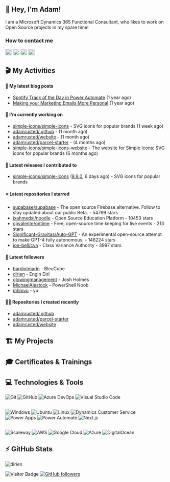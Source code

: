 ## 👋 Hey, I'm Adam!

I am a Microsoft Dynamics 365 Functional Consultant, who likes to work on Open Source projects in my spare time!

### How to contact me

[<img src="https://cdn.simpleicons.org/twitter/_/white" width="20" />](https://twitter.com/adamrusted)
[<img src="https://cdn.simpleicons.org/mastodon/_/white" width="20" />](https://mstdn.social/@adamrusted)
[<img src="https://cdn.simpleicons.org/github/_/white" width="20" />](https://github.com/adamrusted)
[<img src="https://cdn.simpleicons.org/hashnode/_/white" width="20" />](https://blog.adamrusted.me/)
 
## 🎬 My Activities

#### 📖 My latest blog posts
- [Spotify Track of the Day in Power Automate](https://blog.adamrusted.me/track-of-the-day-power-automate) (1 year ago)
- [Making your Marketing Emails More Personal](https://blog.adamrusted.me/customizing-emails-in-d365-marketing) (1 year ago)

#### 👷 I'm currently working on

- [simple-icons/simple-icons](https://github.com/simple-icons/simple-icons) - SVG icons for popular brands (1 week ago)
- [adamrusted/.github](https://github.com/adamrusted/.github) -  (1 month ago)
- [adamrusted/website](https://github.com/adamrusted/website) -  (1 month ago)
- [adamrusted/parcel-starter](https://github.com/adamrusted/parcel-starter) -  (4 months ago)
- [simple-icons/simple-icons-website](https://github.com/simple-icons/simple-icons-website) - The website for Simple Icons: SVG icons for popular brands  (6 months ago)

#### 🚀 Latest releases I contributed to

- [simple-icons/simple-icons](https://github.com/simple-icons/simple-icons) ([9.9.0](https://github.com/simple-icons/simple-icons/releases/tag/9.9.0), 6 days ago) - SVG icons for popular brands

#### ⭐ Latest repositories I starred

- [supabase/supabase](https://github.com/supabase/supabase) - The open source Firebase alternative. Follow to stay updated about our public Beta. - 54799 stars
- [ixahmedxi/noodle](https://github.com/ixahmedxi/noodle) - Open Source Education Platform - 10453 stars
- [cpvalente/ontime](https://github.com/cpvalente/ontime) - Free, open-source time keeping for live events - 213 stars
- [Significant-Gravitas/Auto-GPT](https://github.com/Significant-Gravitas/Auto-GPT) - An experimental open-source attempt to make GPT-4 fully autonomous. - 146224 stars
- [joe-bell/cva](https://github.com/joe-bell/cva) - Class Variance Authority - 3997 stars

#### 👥 Latest followers

- [bardiotmarin](https://github.com/bardiotmarin) - BleuCube
- [dirien](https://github.com/dirien) - Engin Diri
- [glowingmanagement](https://github.com/glowingmanagement) - Josh Holmes
- [MichaelAlestock](https://github.com/MichaelAlestock) - PowerShell Noob
- [mhmyu](https://github.com/mhmyu) - yu

#### 👨‍💻 Repositories I created recently

- [adamrusted/.github](https://github.com/adamrusted/.github)
- [adamrusted/parcel-starter](https://github.com/adamrusted/parcel-starter)
- [adamrusted/website](https://github.com/adamrusted/website)


## 🏗️ My Projects

##

## 🎓 Certificates & Trainings

<!--START_SECTION:badges-->
<!--END_SECTION:badges-->

## 💻 Technologies & Tools

![Git](https://img.shields.io/badge/git-F05033.svg?style=for-the-badge&logo=git&logoColor=white)
![GitHub](https://img.shields.io/badge/github-121011.svg?style=for-the-badge&logo=github&logoColor=white)
![Azure DevOps](https://img.shields.io/badge/Azure_DevOps-0078D7.svg?style=for-the-badge&logo=azuredevops)
![Visual Studio Code](https://img.shields.io/badge/Visual%20Studio%20Code-0078d7.svg?style=for-the-badge&logo=visual-studio-code&logoColor=white)

##

![Windows](https://img.shields.io/badge/Windows-0078D4.svg?style=for-the-badge&logo=windows)
![Ubuntu](https://img.shields.io/badge/Ubuntu-E95420?style=for-the-badge&logo=ubuntu&logoColor=white)
![Linux](https://img.shields.io/badge/Linux-FCC624?style=for-the-badge&logo=linux&logoColor=black)
![Dynamics Customer Service](https://img.shields.io/badge/D365_CE-0B53CE?style=for-the-badge&logo=dynamics365)
![Power Apps](https://img.shields.io/badge/Power_Apps-742774?style=for-the-badge&logo=powerapps)
![Power Automate](https://img.shields.io/badge/Power_Automate-0066FF?style=for-the-badge&logo=powerautomate)
![Next.js](https://img.shields.io/badge/Next.js-black?style=for-the-badge&logo=nextdotjs)


##

![Scaleway](https://img.shields.io/badge/Scaleway-4f0599.svg?style=for-the-badge&logo=scaleway&logoColor=white)
![AWS](https://img.shields.io/badge/AWS-FF9900.svg?style=for-the-badge&logo=amazon-aws&logoColor=white)
![Google Cloud](https://img.shields.io/badge/Google_Cloud-4285F4.svg?style=for-the-badge&logo=google-cloud&logoColor=white)
![Azure](https://img.shields.io/badge/Azure-0078D4.svg?style=for-the-badge&logo=microsoft-azure&logoColor=white)
![DigitalOcean](https://img.shields.io/badge/DigitalOcean-0080FF.svg?style=for-the-badge&logo=DigitalOcean&logoColor=white)

## ⚡ GitHub Stats

![dirien](https://github-readme-stats.vercel.app/api?username=adamrusted&show_icons=true&count_private=true&theme=dracula)

![Visitor Badge](https://visitor-badge.laobi.icu/badge?page_id=adamrusted)
[![GitHub followers](https://img.shields.io/github/followers/adamrusted.svg?style=social&label=Follow&maxAge=2592000)](https://github.com/dirien?tab=followers)
